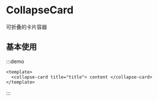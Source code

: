 # CollapseCard

可折叠的卡片容器

## 基本使用

:::demo

```vue
<template>
  <collapse-card title="title"> content </collapse-card>
</template>
```

:::
